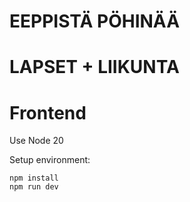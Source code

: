 # EEPPISTÄ PÖHINÄÄ

# LAPSET + LIIKUNTA

# Frontend

Use Node 20

Setup environment:



```
npm install
npm run dev
```

